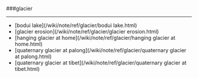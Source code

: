 ###glacier

------

<div id=archive_tags>
<ul>
<li>[bodui lake](/wiki/note/ref/glacier/bodui lake.html)</li> 
<li>[glacier erosion](/wiki/note/ref/glacier/glacier erosion.html)</li> 
<li>[hanging glacier at home](/wiki/note/ref/glacier/hanging glacier at home.html)</li> 
<li>[quaternary glacier at palong](/wiki/note/ref/glacier/quaternary glacier at palong.html)</li> 
<li>[quaternary glacier at tibet](/wiki/note/ref/glacier/quaternary glacier at tibet.html)</li> 
</ul>
</div>
